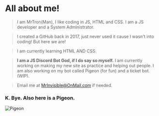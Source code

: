 # All about me!
> I am MrTron(Man), I like coding in JS, HTML and CSS.
> I am a JS developer and a System Administrator.

> I created a GitHub back in 2017, just never used it cause I wasn't into coding! But here we are!

> I am currently learning HTML AND CSS.


> **I am a JS Discord Bot God, if I do say so myself.**
I am currently working on making my new site as practice and helping out people.
I am also working on my bot called Pigeon (for fun) and a ticket bot. (WIP).

>Email me at MrInvisible@OnMail.com if needed.

### K. Bye. Also here is a Pigeon.
![Pigeon](https://i2.wp.com/sitn.hms.harvard.edu/wp-content/uploads/2015/12/15621817783_18bc76922e_z.jpg)

